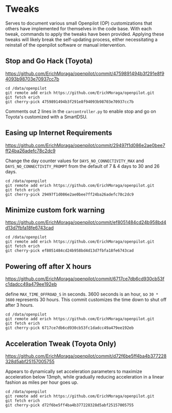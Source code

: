 # Tweaks

Serves to document various small Openpilot (OP) customizations that others have implemented for themselves in the code base.  With each tweak, commands to apply the tweaks have been provided. Applying these tweaks will likely break the self-updating process, either necessitating a reinstall of the openpilot software or manual intervention.

## Stop and Go Hack (Toyota)

https://github.com/ErichMoraga/openpilot/commit/4759891494b3f291e8f94093b98703e70937cc7b

```
cd /data/openpilot
git remote add erich https://github.com/ErichMoraga/openpilot.git
git fetch erich
git cherry-pick 4759891494b3f291e8f94093b98703e70937cc7b
```

Comments out 2 lines in the `carcontroller.py` to enable stop and go on Toyota's customized with a SmartDSU.

## Easing up Internet Requirements

https://github.com/ErichMoraga/openpilot/commit/29497f1d086e2ae0bee7ff24ba26adefc78c2dc9

Change the day counter values for `DAYS_NO_CONNECTIVITY_MAX` and `DAYS_NO_CONNECTIVITY_PROMPT` from the default of 7 & 4 days to 30 and 26 days.

```
cd /data/openpilot
git remote add erich https://github.com/ErichMoraga/openpilot.git
git fetch erich
git cherry-pick 29497f1d086e2ae0bee7ff24ba26adefc78c2dc9
```

## Minimize custom fork warning

https://github.com/ErichMoraga/openpilot/commit/ef8051484cd24b958bd4d13d7fbfa18fe6743cad

```
cd /data/openpilot
git remote add erich https://github.com/ErichMoraga/openpilot.git
git fetch erich
git cherry-pick ef8051484cd24b958bd4d13d7fbfa18fe6743cad
```

## Powering off after X hours

https://github.com/ErichMoraga/openpilot/commit/6717ce7db6cd930cb53fc1dadcc49a479ee192eb

define `MAX_TIME_OFFROAD_S` in seconds.  3600 seconds is an hour, so `30 * 3600` represents 30 hours.  This commit customizes the time down to shut off after 3 hours.

```
cd /data/openpilot
git remote add erich https://github.com/ErichMoraga/openpilot.git
git fetch erich
git cherry-pick 6717ce7db6cd930cb53fc1dadcc49a479ee192eb
```

## Acceleration Tweak (Toyota Only)

https://github.com/ErichMoraga/openpilot/commit/d72f6be5ff4ba4b377228328d5abf25157005755

Appears to dynamically set acceleration parameters to maximize acceleration below 13mph, while gradually reducing acceleration in a linear fashion as miles per hour goes up.

```
cd /data/openpilot
git remote add erich https://github.com/ErichMoraga/openpilot.git
git fetch erich
git cherry-pick d72f6be5ff4ba4b377228328d5abf25157005755
```